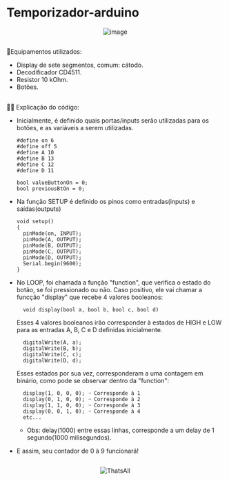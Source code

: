 # Temporizador-arduino

<div align =  "center">
  
![image](https://user-images.githubusercontent.com/95356877/173394201-1b9c1e2a-aa55-42f3-85c2-ba180bd3ff24.png)

</div>

##

🧱Equipamentos utilizados:
- Display de sete segmentos, comum: cátodo.
- Decodificador CD4511.
- Resistor 10 kOhm.
- Botões.

##

👩‍💻 Explicação do código:
  - Inicialmente, é definido quais portas/inputs serão utilizadas para os botões, e as variáveis a serem utilizadas.

        #define on 6
        #define off 5
        #define A 10
        #define B 13
        #define C 12
        #define D 11 
        
        bool valueButtonOn = 0;
        bool previousBtOn = 0;
        
  - Na função SETUP é definido os pinos como entradas(inputs) e saídas(outputs)

        void setup()
        {
          pinMode(on, INPUT);
          pinMode(A, OUTPUT);
          pinMode(B, OUTPUT);
          pinMode(C, OUTPUT);
          pinMode(D, OUTPUT);
          Serial.begin(9600);
        }
        
  - No LOOP, foi chamada a função "function", que verifica o estado do botão, se foi pressionado ou não. Caso positivo, ele vai chamar a funcção "display" que recebe 4 valores booleanos:
  
          void display(bool a, bool b, bool c, bool d)
    
    Esses 4 valores booleanos irão corresponder à estados de HIGH e LOW para as entradas A, B, C e D definidas inicialmente. 
          
          digitalWrite(A, a);
          digitalWrite(B, b);
          digitalWrite(C, c);
          digitalWrite(D, d);
    
    Esses estados por sua vez, corresponderam a uma contagem em binário, como pode se observar dentro da "function": 

          display(1, 0, 0, 0); ➝ Corresponde à 1
          display(0, 1, 0, 0); ➝ Corresponde à 2
          display(1, 1, 0, 0); ➝ Corresponde à 3
          display(0, 0, 1, 0); ➝ Corresponde à 4
          etc...
  
     - Obs: delay(1000) entre essas linhas, corresponde a um delay de 1 segundo(1000 milisegundos). 
  - E assim, seu contador de 0 à 9 funcionará!
  
  ##
  
 <div align="center">

![ThatsAll](https://user-images.githubusercontent.com/95356877/173209889-586eb497-e062-44ab-9760-727512afbb30.gif)
  
 </div>
